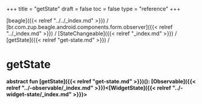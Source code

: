 +++
title = "getState"
draft = false
toc = false
type = "reference"
+++

[beagle]({{< relref "../../_index.md" >}}) / [br.com.zup.beagle.android.components.form.observer]({{< relref "../_index.md" >}}) / [StateChangeable]({{< relref "_index.md" >}}) / [getState]({{< relref "get-state.md" >}}) / 



# getState  
  
<b><b>abstract fun [getState]({{< relref "get-state.md" >}})(): [Observable]({{< relref "../-observable/_index.md" >}})<[WidgetState]({{< relref "../-widget-state/_index.md" >}})></b></b>  



